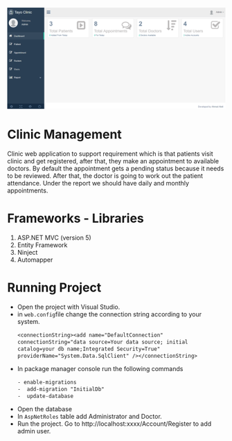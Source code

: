 
![Dashboard](https://github.com/AhmedMah/ClinicManagement/blob/master/ClinicManagement/Content/images/d1.PNG)

# Clinic Management

Clinic web application  to support requirement which is that patients visit clinic and get registered, after that, they make an appointment to available doctors. By default the appointment gets a pending status because it needs to be reviewed. After that, the doctor is going to work out the patient attendance. Under the report we should have daily and monthly appointments.

# Frameworks - Libraries

1. ASP.NET MVC (version 5)
2. Entity Framework
3. Ninject
4. Automapper

# Running Project

- Open the project with Visual Studio.
- in `web.config`file change the connection string according to your system.
  ```
  <connectionString><add name="DefaultConnection" connectionString="data source=Your data source; initial catalog=your db name;Integrated Security=True" providerName="System.Data.SqlClient" /></connectionString>
  ```
- In package manager console run the following commands 
    ```
    - enable-migrations
    -  add-migration "InitialDb"
    -  update-database
   ```
- Open the database
- In `AspNetRoles` table add  Administrator and Doctor.
- Run the project. Go to   http://localhost:xxxx/Account/Register  to add admin user.
